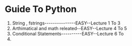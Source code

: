 <h1>Guide To Python</h1>
<ol>
  <li>String , fstrings---------------EASY--Lecture 1 To 3 </li>
  <li>Arthimatical and math releated--EASY--Lecture 4 To 5 </li>
  <li>Conditional Statements----------EASY--Lecture 6 To </li>
  <li></li>
</ol>
